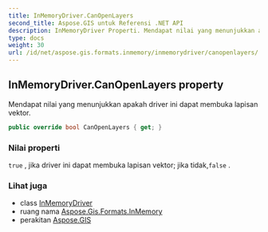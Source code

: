 ```yaml
---
title: InMemoryDriver.CanOpenLayers
second_title: Aspose.GIS untuk Referensi .NET API
description: InMemoryDriver Properti. Mendapat nilai yang menunjukkan apakah driver ini dapat membuka lapisan vektor.
type: docs
weight: 30
url: /id/net/aspose.gis.formats.inmemory/inmemorydriver/canopenlayers/
---
```

## InMemoryDriver.CanOpenLayers property

Mendapat nilai yang menunjukkan apakah driver ini dapat membuka lapisan vektor.

```csharp
public override bool CanOpenLayers { get; }
```

### Nilai properti

`true` , jika driver ini dapat membuka lapisan vektor; jika tidak,`false` .

### Lihat juga

* class [InMemoryDriver](../)
* ruang nama [Aspose.Gis.Formats.InMemory](../../inmemorydriver/)
* perakitan [Aspose.GIS](../../../)


